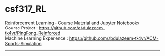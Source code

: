 # csf317_RL
Reinforcement Learning - Course Material and Jupyter Notebooks<br>
Course Project : https://github.com/abdulazeem-tk4vr/PingPong_Reinforced<br>
Machine Learning Experience : https://github.com/abdulazeem-tk4vr/ACM-Sports-Simulation
****
